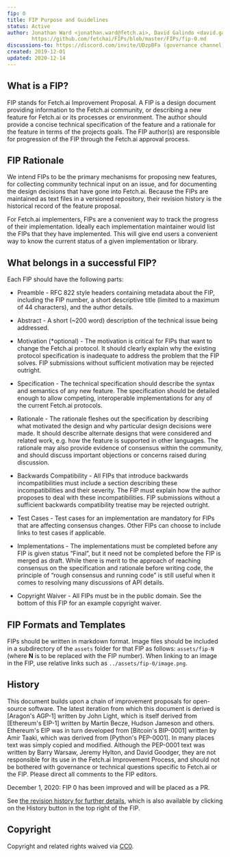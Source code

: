 ```yaml
---
fip: 0
title: FIP Purpose and Guidelines
status: Active
author: Jonathan Ward <jonathan.ward@fetch.ai>, David Galindo <david.galindo@fetch.ai>, David Minarsch <david.minarsch@fetch.ai>, and others
        https://github.com/fetchai/FIPs/blob/master/FIPs/fip-0.md
discussions-to: https://discord.com/invite/UDzpBFa (governance channel)
created: 2019-12-01
updated: 2020-12-14
---
```


## What is a FIP?

FIP stands for Fetch.ai Improvement Proposal. A FIP is a design document providing information to the Fetch.ai community, or describing a new feature for Fetch.ai or its processes or environment. The author should provide a concise technical specification of the feature and a rationale for the feature in terms of the projects goals. The FIP author(s) are responsible for progression of the FIP through the Fetch.ai approval process. 

## FIP Rationale

We intend FIPs to be the primary mechanisms for proposing new features, for collecting community technical input on an issue, and for documenting the design decisions that have gone into Fetch.ai. Because the FIPs are maintained as text files in a versioned repository, their revision history is the historical record of the feature proposal.

For Fetch.ai implementers, FIPs are a convenient way to track the progress of their implementation. Ideally each implementation maintainer would list the FIPs that they have implemented. This will give end users a convenient way to know the current status of a given implementation or library.

## What belongs in a successful FIP?

Each FIP should have the following parts:

- Preamble - RFC 822 style headers containing metadata about the FIP, including the FIP number, a short descriptive title (limited to a maximum of 44 characters), and the author details.

- Abstract - A short (~200 word) description of the technical issue being addressed.

- Motivation (*optional) - The motivation is critical for FIPs that want to change the Fetch.ai protocol. It should clearly explain why the existing protocol specification is inadequate to address the problem that the FIP solves. FIP submissions without sufficient motivation may be rejected outright.

- Specification - The technical specification should describe the syntax and semantics of any new feature. The specification should be detailed enough to allow competing, interoperable implementations for any of the current Fetch.ai protocols.

- Rationale - The rationale fleshes out the specification by describing what motivated the design and why particular design decisions were made. It should describe alternate designs that were considered and related work, e.g. how the feature is supported in other languages. The rationale may also provide evidence of consensus within the community, and should discuss important objections or concerns raised during discussion.

- Backwards Compatibility - All FIPs that introduce backwards incompatibilities must include a section describing these incompatibilities and their severity. The FIP must explain how the author proposes to deal with these incompatibilities. FIP submissions without a sufficient backwards compatibility treatise may be rejected outright.

- Test Cases - Test cases for an implementation are mandatory for FIPs that are affecting consensus changes. Other FIPs can choose to include links to test cases if applicable.

- Implementations - The implementations must be completed before any FIP is given status “Final”, but it need not be completed before the FIP is merged as draft. While there is merit to the approach of reaching consensus on the specification and rationale before writing code, the principle of “rough consensus and running code” is still useful when it comes to resolving many discussions of API details.

- Copyright Waiver - All FIPs must be in the public domain. See the bottom of this FIP for an example copyright waiver.

## FIP Formats and Templates

FIPs should be written in markdown format.
Image files should be included in a subdirectory of the `assets` folder for that FIP as follows: `assets/fip-N` (where **N** is to be replaced with the FIP number). When linking to an image in the FIP, use relative links such as `../assets/fip-0/image.png`.

## History

This document builds upon a chain of improvement proposals for open-source software. The latest iteration from which this document is derived is [Aragon's AGP-1] written by John Light, which is itself derived from  [Ethereum's EIP-1] written by Martin Becze, Hudson Jameson and others. Ethereum's EIP was in turn developed from [Bitcoin's BIP-0001] written by Amir Taaki, which was derived from [Python's PEP-0001]. In many places text was simply copied and modified. Although the PEP-0001 text was written by Barry Warsaw, Jeremy Hylton, and David Goodger, they are not responsible for its use in the Fetch.ai Improvement Process, and should not be bothered with governance or technical questions specific to Fetch.ai or the FIP. Please direct all comments to the FIP editors.

December 1, 2020: FIP 0 has been improved and will be placed as a PR.

See [the revision history for further details](https://github.com/fetchai/improvement-proposals/commits/main/FIPs/fip-000.md), which is also available by clicking on the History button in the top right of the FIP.

## Copyright

Copyright and related rights waived via [CC0](https://creativecommons.org/publicdomain/zero/1.0/).

